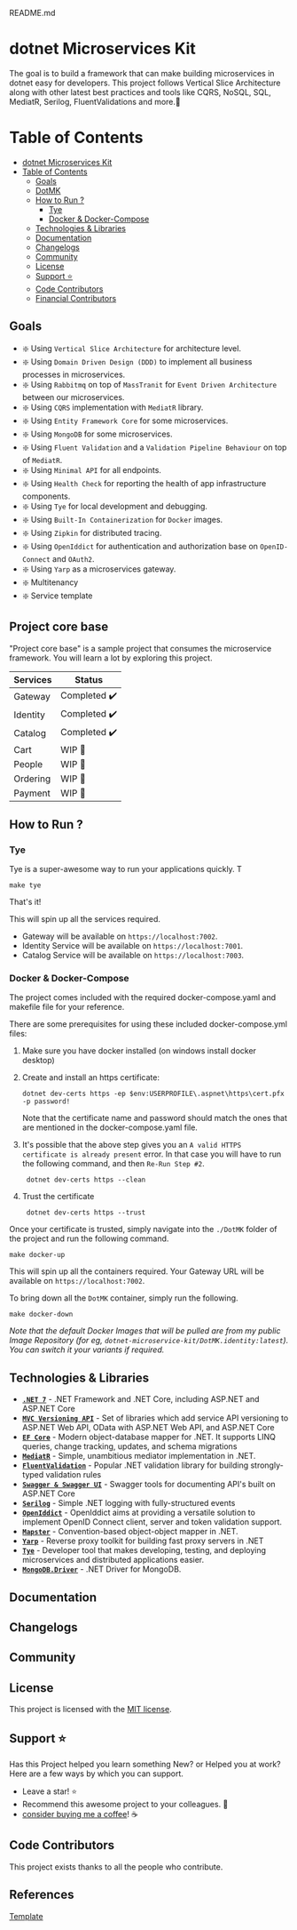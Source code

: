 README.md
# dotnet Microservices Kit

The goal is to build a framework that can make building microservices in dotnet easy for developers. This project follows Vertical Slice Architecture along with other latest best practices and tools like CQRS, NoSQL, SQL, MediatR, Serilog, FluentValidations and more.🚀

# Table of Contents

- [dotnet Microservices Kit](#net-microservices-boilerplate)
- [Table of Contents](#table-of-contents)
  - [Goals](#goals)
  - [DotMK](#DotMK)
  - [How to Run ?](#how-to-run-)
    - [Tye](#tye)
    - [Docker \& Docker-Compose](#docker--docker-compose)
  - [Technologies \& Libraries](#technologies--libraries)
  - [Documentation](#documentation)
  - [Changelogs](#changelogs)
  - [Community](#community)
  - [License](#license)
  - [Support ⭐](#support-)
  - [Code Contributors](#code-contributors)
  - [Financial Contributors](#financial-contributors)


## Goals

- :sparkle: Using `Vertical Slice Architecture` for architecture level.
- :sparkle: Using `Domain Driven Design (DDD)` to implement all business processes in microservices.
- :sparkle: Using `Rabbitmq` on top of `MassTranit` for `Event Driven Architecture` between our microservices.
- :sparkle: Using `CQRS` implementation with `MediatR` library.
- :sparkle: Using `Entity Framework Core` for some microservices.
- :sparkle: Using `MongoDB` for some microservices.
- :sparkle: Using `Fluent Validation` and a `Validation Pipeline Behaviour` on top of `MediatR`.
- :sparkle: Using `Minimal API` for all endpoints.
- :sparkle: Using `Health Check` for reporting the health of app infrastructure components.
- :sparkle: Using `Tye` for local development and debugging.
- :sparkle: Using `Built-In Containerization` for `Docker` images.
- :sparkle: Using `Zipkin` for distributed tracing.
- :sparkle: Using `OpenIddict` for authentication and authorization base on `OpenID-Connect` and `OAuth2`.
- :sparkle: Using `Yarp` as a microservices gateway.
- :sparkle: Multitenancy
- :sparkle: Service template

## Project core base

"Project core base" is a sample project that consumes the microservice framework. You will learn a lot by exploring this project.


| Services          | Status         |
| ----------------- | -------------- |
| Gateway           | Completed ✔️   |
| Identity          | Completed ✔️   |
| Catalog           | Completed ✔️   |
| Cart              | WIP       🚧   |
| People            | WIP       🚧   |
| Ordering          | WIP       🚧   |
| Payment           | WIP       🚧   |

## How to Run ?

### Tye
Tye is a super-awesome way to run your applications quickly. T

```
make tye
```

That's it! 

This will spin up all the services required. 
- Gateway will be available on `https://localhost:7002`.
- Identity Service will be available on `https://localhost:7001`.
- Catalog Service will be available on `https://localhost:7003`.

### Docker & Docker-Compose
The project comes included with the required docker-compose.yaml and makefile file for your reference.

There are some prerequisites for using these included docker-compose.yml files:

1) Make sure you have docker installed (on windows install docker desktop)

2) Create and install an https certificate:

    ```
    dotnet dev-certs https -ep $env:USERPROFILE\.aspnet\https\cert.pfx -p password!
    ```

    Note that the certificate name and password should match the ones that are mentioned in the docker-compose.yaml file.

3) It's possible that the above step gives you an `A valid HTTPS certificate is already present` error.
   In that case you will have to run the following command, and then  `Re-Run Step #2`.

    ```
     dotnet dev-certs https --clean
    ```

4) Trust the certificate

    ```
     dotnet dev-certs https --trust
    ```
Once your certificate is trusted, simply navigate into the `./DotMK` folder of the project and run the following command.

```
make docker-up
```

This will spin up all the containers required. Your Gateway URL will be available on `https://localhost:7002`.

To bring down all the `DotMK` container, simply run the following.

```
make docker-down
```

*Note that the default Docker Images that will be pulled are from my public Image Repository (for eg, `dotnet-microservice-kit/DotMK.identity:latest`). You can switch it your variants if required.*

## Technologies & Libraries

- **[`.NET 7`](https://dotnet.microsoft.com/download)** - .NET Framework and .NET Core, including ASP.NET and ASP.NET Core
- **[`MVC Versioning API`](https://github.com/microsoft/aspnet-api-versioning)** - Set of libraries which add service API versioning to ASP.NET Web API, OData with ASP.NET Web API, and ASP.NET Core
- **[`EF Core`](https://github.com/dotnet/efcore)** - Modern object-database mapper for .NET. It supports LINQ queries, change tracking, updates, and schema migrations
- **[`MediatR`](https://github.com/jbogard/MediatR)** - Simple, unambitious mediator implementation in .NET.
- **[`FluentValidation`](https://github.com/FluentValidation/FluentValidation)** - Popular .NET validation library for building strongly-typed validation rules
- **[`Swagger & Swagger UI`]()** - Swagger tools for documenting API's built on ASP.NET Core
- **[`Serilog`](https://github.com/serilog/serilog)** - Simple .NET logging with fully-structured events
- **[`OpenIddict`](https://github.com/openiddict/openiddict-core)** - OpenIddict aims at providing a versatile solution to implement OpenID Connect client, server and token validation support.
- **[`Mapster`](https://github.com/MapsterMapper/Mapster)** - Convention-based object-object mapper in .NET.
- **[`Yarp`](https://github.com/microsoft/reverse-proxy)** - Reverse proxy toolkit for building fast proxy servers in .NET
- **[`Tye`](https://github.com/dotnet/tye)** - Developer tool that makes developing, testing, and deploying microservices and distributed applications easier.
- **[`MongoDB.Driver`](https://github.com/mongodb/mongo-csharp-driver)** - .NET Driver for MongoDB.

## Documentation


## Changelogs

## Community

## License

This project is licensed with the [MIT license](LICENSE).


## Support ⭐

Has this Project helped you learn something New? or Helped you at work?
Here are a few ways by which you can support.

-   Leave a star! ⭐
-   Recommend this awesome project to your colleagues. 🥇
-   [consider buying me a coffee](https://buymeacoffee.com/nguyencaoan
)! ☕


## Code Contributors

This project exists thanks to all the people who contribute.

## References
[Template](https://github.com/thirschel/dotnet-cqrs-microservice-template)


